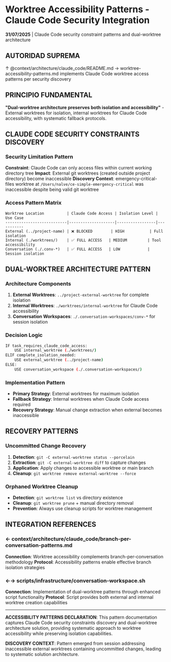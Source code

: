 # Worktree Accessibility Patterns - Claude Code Security Integration

**31/07/2025** | Claude Code security constraint patterns and dual-worktree architecture

## AUTORIDAD SUPREMA
↑ @context/architecture/claude_code/README.md → worktree-accessibility-patterns.md implements Claude Code worktree access patterns per security discovery

## PRINCIPIO FUNDAMENTAL
**"Dual-worktree architecture preserves both isolation and accessibility"** - External worktrees for isolation, internal worktrees for Claude Code accessibility, with systematic fallback protocols.

## CLAUDE CODE SECURITY CONSTRAINTS DISCOVERY

### **Security Limitation Pattern**
**Constraint**: Claude Code can only access files within current working directory tree
**Impact**: External git worktrees (created outside project directory) become inaccessible
**Discovery Context**: emergency-critical-files worktree at `/Users/nalve/ce-simple-emergency-critical` was inaccessible despite being valid git worktree

### **Access Pattern Matrix**
```
Worktree Location          | Claude Code Access | Isolation Level | Use Case
---------------------------|--------------------|-----------------|-----------
External (../project-name) | ❌ BLOCKED        | HIGH           | Full isolation
Internal (./worktrees/)    | ✅ FULL ACCESS   | MEDIUM         | Tool accessibility
Conversation (./.conv-*)   | ✅ FULL ACCESS   | LOW            | Session isolation
```

## DUAL-WORKTREE ARCHITECTURE PATTERN

### **Architecture Components**
1. **External Worktrees**: `../project-external-worktree` for complete isolation
2. **Internal Worktrees**: `./worktrees/internal-worktree` for Claude Code accessibility
3. **Conversation Workspaces**: `./.conversation-workspaces/conv-*` for session isolation

### **Decision Logic**
```bash
IF task_requires_claude_code_access:
    USE internal_worktree (./worktrees/)
ELIF complete_isolation_needed:
    USE external_worktree (../project-name)
ELSE:
    USE conversation_workspace (./.conversation-workspaces/)
```

### **Implementation Pattern**
- **Primary Strategy**: External worktrees for maximum isolation
- **Fallback Strategy**: Internal worktrees when Claude Code access required
- **Recovery Strategy**: Manual change extraction when external becomes inaccessible

## RECOVERY PATTERNS

### **Uncommitted Change Recovery**
1. **Detection**: `git -C external-worktree status --porcelain`
2. **Extraction**: `git -C external-worktree diff` to capture changes
3. **Application**: Apply changes to accessible worktree or main branch
4. **Cleanup**: `git worktree remove external-worktree --force`

### **Orphaned Worktree Cleanup**
- **Detection**: `git worktree list` vs directory existence
- **Cleanup**: `git worktree prune` + manual directory removal
- **Prevention**: Always use cleanup scripts for worktree management

## INTEGRATION REFERENCES

### ← context/architecture/claude_code/branch-per-conversation-patterns.md
**Connection**: Worktree accessibility complements branch-per-conversation methodology
**Protocol**: Accessibility patterns enable effective branch isolation strategies

### ←→ scripts/infrastructure/conversation-workspace.sh
**Connection**: Implementation of dual-worktree patterns through enhanced script functionality
**Protocol**: Script provides both external and internal worktree creation capabilities

---

**ACCESSIBILITY PATTERNS DECLARATION**: This pattern documentation captures Claude Code security constraints discovery and dual-worktree architecture solution, providing systematic approach to worktree accessibility while preserving isolation capabilities.

**DISCOVERY CONTEXT**: Pattern emerged from session addressing inaccessible external worktrees containing uncommitted changes, leading to systematic solution architecture.